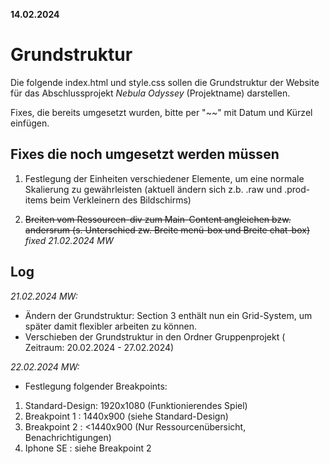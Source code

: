 **14.02.2024**

# Grundstruktur

Die folgende index.html und style.css sollen die Grundstruktur
der Website für das Abschlussprojekt _Nebula Odyssey_ (Projektname) darstellen.

Fixes, die bereits umgesetzt wurden, bitte per "~~" mit Datum und Kürzel einfügen.

## Fixes die noch umgesetzt werden müssen

1. Festlegung der Einheiten verschiedener Elemente, um eine normale Skalierung zu gewährleisten (aktuell ändern sich z.b. .raw und .prod-items beim Verkleinern des Bildschirms)

2. ~~Breiten vom Ressourcen-div zum Main-Content angleichen bzw. andersrum (s. Unterschied zw. Breite menü-box und Breite chat-box)~~ _fixed 21.02.2024 MW_

## Log

_21.02.2024 MW:_

- Ändern der Grundstruktur: Section 3 enthält nun ein Grid-System, um später damit flexibler arbeiten zu können.
- Verschieben der Grundstruktur in den Ordner Gruppenprojekt (
  Zeitraum: 20.02.2024 - 27.02.2024)

_22.02.2024 MW:_

- Festlegung folgender Breakpoints:

1. Standard-Design: 1920x1080 (Funktionierendes Spiel)
2. Breakpoint 1 : 1440x900 (siehe Standard-Design)
3. Breakpoint 2 : <1440x900 (Nur Ressourcenübersicht, Benachrichtigungen)
4. Iphone SE : siehe Breakpoint 2
